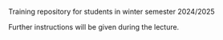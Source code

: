 Training repository for students in winter semester 2024/2025

Further instructions will be given during the lecture.

